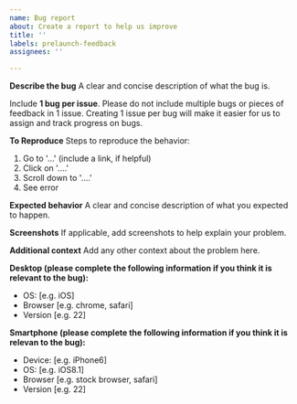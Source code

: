 ```yaml
---
name: Bug report
about: Create a report to help us improve
title: ''
labels: prelaunch-feedback
assignees: ''

---
```


**Describe the bug**
A clear and concise description of what the bug is. 

Include **1 bug per issue**.  Please do not include multiple bugs or pieces of feedback in 1 issue. Creating 1 issue per bug will make it easier for us to assign and track progress on bugs.

**To Reproduce**
Steps to reproduce the behavior:
1. Go to '...' (include a link, if helpful)
2. Click on '....'
3. Scroll down to '....'
4. See error

**Expected behavior**
A clear and concise description of what you expected to happen.

**Screenshots**
If applicable, add screenshots to help explain your problem.

**Additional context**
Add any other context about the problem here.

**Desktop (please complete the following information if you think it is relevant to the bug):**
 - OS: [e.g. iOS]
 - Browser [e.g. chrome, safari]
 - Version [e.g. 22]

**Smartphone (please complete the following information if you think it is relevan to the bug):**
 - Device: [e.g. iPhone6]
 - OS: [e.g. iOS8.1]
 - Browser [e.g. stock browser, safari]
 - Version [e.g. 22]
